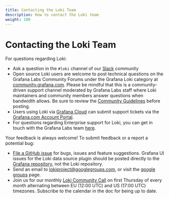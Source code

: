 ```yaml
---
title: Contacting the Loki Team
description: How to contact the Loki team
weight: 100
---
```

# Contacting the Loki Team

For questions regarding Loki:

- Ask a question in the `#loki` channel of our [Slack](https://slack.grafana.com/) community
- Open source Loki users are welcome to post technical questions on the Grafana Labs Community Forums under the Grafana Loki category at [community.grafana.com](https://community.grafana.com). Please be mindful that this is a community-driven support channel moderated by Grafana Labs staff where Loki maintainers and community members answer questions when bandwidth allows. Be sure to review the [Community Guidelines](https://community.grafana.com/guidelines) before posting.
- Users using Loki via [Grafana Cloud](/products/cloud/) can submit support tickets via the [Grafana.com Account Portal](/login).
- For questions regarding Enterprise support for Loki, you can get in touch with the Grafana Labs team [here](/contact?pg=docs).

Your feedback is always welcome! To submit feedback or a report a potential bug:

- [File a GitHub issue](https://github.com/agardiman/loki/issues/new) for bugs, issues and feature suggestions. Grafana UI issues for the Loki data source plugin should be posted directly to the [Grafana repository](https://github.com/grafana/grafana/issues/new), not the Loki repository.
- Send an email to [lokiproject@googlegroups.com](mailto:lokiproject@googlegroups.com), or visit the [google groups](https://groups.google.com/forum/#!forum/lokiproject) page.
- Join us for our monthly [Loki Community Call](https://docs.google.com/document/d/1MNjiHQxwFukm2J4NJRWyRgRIiK7VpokYyATzJ5ce-O8/edit?usp=sharing) on first Thursday of every month alternating between EU (12:00 UTC) and US (17:00 UTC) timezones. Subscribe to the calendar in the doc for being up to date.
